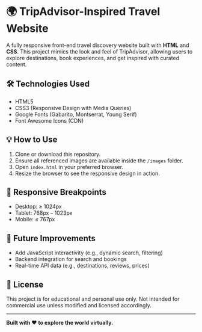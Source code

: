 
# 🌍 TripAdvisor-Inspired Travel Website

A fully responsive front-end travel discovery website built with **HTML** and **CSS**. This project mimics the look and feel of TripAdvisor, allowing users to explore destinations, book experiences, and get inspired with curated content.

## 🛠️ Technologies Used

- HTML5
- CSS3 (Responsive Design with Media Queries)
- Google Fonts (Gabarito, Montserrat, Young Serif)
- Font Awesome Icons (CDN)
  
## 💡 How to Use

1. Clone or download this repository.
2. Ensure all referenced images are available inside the `/images` folder.
3. Open `index.html` in your preferred browser.
4. Resize the browser to see the responsive design in action.

## 📱 Responsive Breakpoints

- Desktop: ≥ 1024px
- Tablet: 768px – 1023px
- Mobile: ≤ 767px

## 🚀 Future Improvements

- Add JavaScript interactivity (e.g., dynamic search, filtering)
- Backend integration for search and bookings
- Real-time API data (e.g., destinations, reviews, prices)

## 📃 License

This project is for educational and personal use only. Not intended for commercial use unless modified and licensed accordingly.

---

**Built with ❤️ to explore the world virtually.**
